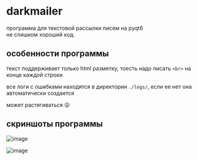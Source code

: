 # darkmailer

программа для текстовой рассылки писем на pyqt6<br>
не слишком хороший код.

## особенности программы

текст поддерживает только html разметку, тоесть надо писать `<br>` на конце каждой строки

все логи с ошибками находятся в директории `./logs/`, если ее нет она автоматически создается

может растягиваться 😮

## скриншоты программы

![image](https://github.com/rhisth/darkmailer/assets/96009471/b95e465a-09cc-4209-b712-d81537f8e41c)

![image](https://github.com/rhisth/darkmailer/assets/96009471/8429afe0-d7d6-4f07-b847-21e24707c830) 
